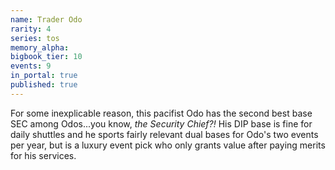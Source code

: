 ```yaml
---
name: Trader Odo
rarity: 4
series: tos
memory_alpha:
bigbook_tier: 10
events: 9
in_portal: true
published: true
---
```


For some inexplicable reason, this pacifist Odo has the second best base SEC among Odos...you know, _the Security Chief?!_ His DIP base is fine for daily shuttles and he sports fairly relevant dual bases for Odo's two events per year, but is a luxury event pick who only grants value after paying merits for his services.
